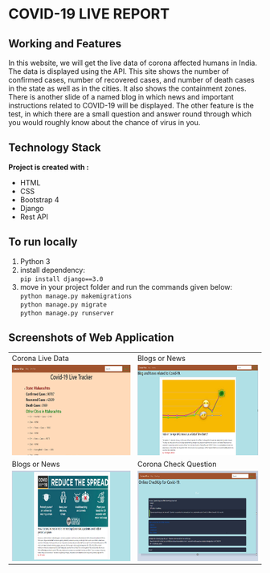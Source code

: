 # COVID-19 LIVE REPORT

## Working and Features

In this website, we will get the live data of corona affected humans in India. The data is displayed using the API. This site shows the number of confirmed cases, number of recovered cases, and number of death cases in the state as well as in the cities. It also shows the containment zones. There is another slide of a named blog in which news and important instructions related to COVID-19 will be displayed. The other feature is the test, in which there are a small question and answer round through which you would roughly know about the chance of virus in you.

## Technology Stack

**Project is created with :**
* HTML
* CSS
* Bootstrap 4
* Django
* Rest API

## To run locally

1. Python 3
2. install dependency: \
     `pip install django==3.0`
3. move in your project folder and run the commands given below:\
     `python manage.py makemigrations`\
     `python manage.py migrate`\
     `python manage.py runserver`

## Screenshots of Web Application


<table align="center">

 <tr>
    <td>
			Corona Live Data
		</td>
		<td>
			Blogs or News
		</td>
</tr>
<tr>
	<td>
    <img src="/lasthope/static/Capture1.PNG" height="180" width="350">
	</td>
	<td>
    <img src="/lasthope/static/Capture2.PNG" height="180" width="350">
	</td>
	</tr>
<tr>
 <td>
		  Blogs or News
		</td>
		<td>
			Corona Check Question
		</td>
	</tr>
	<tr>
		<td><img src="/lasthope/static/Capture3.PNG" height="180" width="350">
		</td>
		<td><img src="/lasthope/static/Capture.PNG" height="180" width="350">
		</td>
	</tr>
<tr>

</table>
